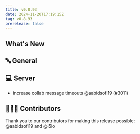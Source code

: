 ```yaml
---
title: v0.8.93
date: 2024-11-20T17:19:15Z
tag: v0.8.93
prerelease: false
---
```


## What's New
## 🔤 General
## 💻 Server

- increase collab message timeouts @aabidsofi19 (#3011)

## 👨🏽‍💻 Contributors

Thank you to our contributors for making this release possible:
@aabidsofi19 and @l5io

